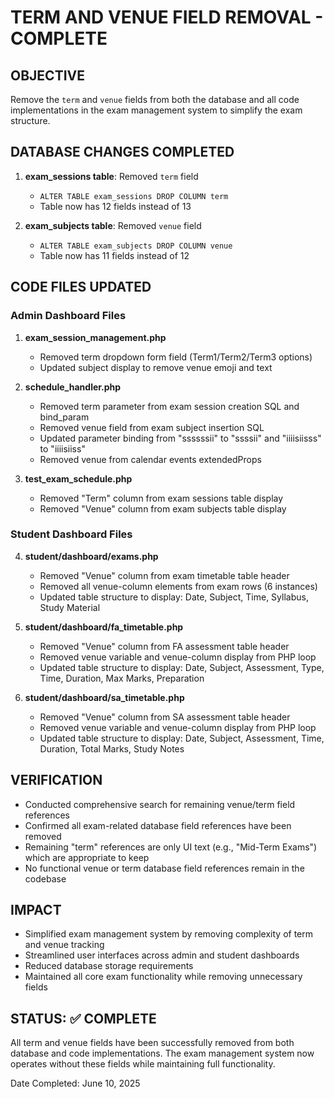 # TERM AND VENUE FIELD REMOVAL - COMPLETE

## OBJECTIVE
Remove the `term` and `venue` fields from both the database and all code implementations in the exam management system to simplify the exam structure.

## DATABASE CHANGES COMPLETED
1. **exam_sessions table**: Removed `term` field
   - `ALTER TABLE exam_sessions DROP COLUMN term`
   - Table now has 12 fields instead of 13

2. **exam_subjects table**: Removed `venue` field  
   - `ALTER TABLE exam_subjects DROP COLUMN venue`
   - Table now has 11 fields instead of 12

## CODE FILES UPDATED

### Admin Dashboard Files
1. **exam_session_management.php**
   - Removed term dropdown form field (Term1/Term2/Term3 options)
   - Updated subject display to remove venue emoji and text

2. **schedule_handler.php**
   - Removed term parameter from exam session creation SQL and bind_param
   - Removed venue field from exam subject insertion SQL
   - Updated parameter binding from "ssssssii" to "ssssii" and "iiiisiisss" to "iiiisiiss"
   - Removed venue from calendar events extendedProps

3. **test_exam_schedule.php**
   - Removed "Term" column from exam sessions table display
   - Removed "Venue" column from exam subjects table display

### Student Dashboard Files
4. **student/dashboard/exams.php**
   - Removed "Venue" column from exam timetable table header
   - Removed all venue-column elements from exam rows (6 instances)
   - Updated table structure to display: Date, Subject, Time, Syllabus, Study Material

5. **student/dashboard/fa_timetable.php**
   - Removed "Venue" column from FA assessment table header
   - Removed venue variable and venue-column display from PHP loop
   - Updated table structure to display: Date, Subject, Assessment, Type, Time, Duration, Max Marks, Preparation

6. **student/dashboard/sa_timetable.php**
   - Removed "Venue" column from SA assessment table header
   - Removed venue variable and venue-column display from PHP loop
   - Updated table structure to display: Date, Subject, Assessment, Time, Duration, Total Marks, Study Notes

## VERIFICATION
- Conducted comprehensive search for remaining venue/term field references
- Confirmed all exam-related database field references have been removed
- Remaining "term" references are only UI text (e.g., "Mid-Term Exams") which are appropriate to keep
- No functional venue or term database field references remain in the codebase

## IMPACT
- Simplified exam management system by removing complexity of term and venue tracking
- Streamlined user interfaces across admin and student dashboards
- Reduced database storage requirements
- Maintained all core exam functionality while removing unnecessary fields

## STATUS: ✅ COMPLETE
All term and venue fields have been successfully removed from both database and code implementations. The exam management system now operates without these fields while maintaining full functionality.

Date Completed: June 10, 2025
